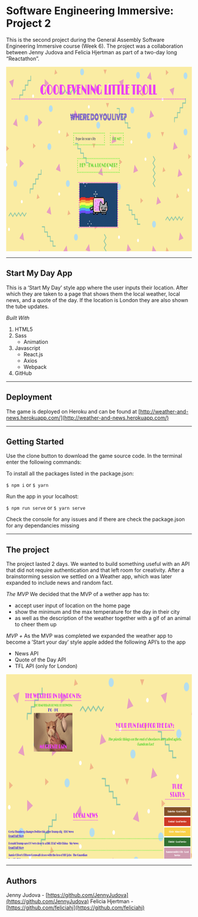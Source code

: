 # Software Engineering Immersive: Project 2

This is the second project during the General Assembly Software Engineering Immersive course (Week 6). The project was a collaboration between Jenny Judova and Felicia Hjertman as part of a two-day long “Reactathon”.

<img src="./assets/pic1.png" alt="home screen" height="500" width="780">

---

## Start My Day App

This is a ‘Start My Day’ style app where the user inputs their location. After which they are taken to a page that shows them the local weather, local news, and a quote of the day. If the location is London they are also shown the tube updates.

_Built With_

1. HTML5
2. Sass
   - Animation
3. Javascript
   - React.js
   - Axios
   - Webpack
4. GitHub

---

## Deployment

The game is deployed on Heroku and can be found at [http://weather-and-news.herokuapp.com/](http://weather-and-news.herokuapp.com/)

---

## Getting Started

Use the clone button to download the game source code. In the terminal enter the following commands:

To install all the packages listed in the package.json:

`$ npm i`
or
`$ yarn`

Run the app in your localhost:

`$ npm run serve`
or
`$ yarn serve`

Check the console for any issues and if there are check the package.json for any dependancies missing

---

## The project

The project lasted 2 days. We wanted to build something useful with an API that did not require authentication and that left room for creativity. After a brainstorming session we settled on a Weather app, which was later expanded to include news and random fact.

_The MVP_
We decided that the MVP of a wether app has to:

- accept user input of location on the home page
- show the minimum and the max temperature for the day in their city
- as well as the description of the weather together with a gif of an animal to cheer them up

_MVP +_
As the MVP was completed we expanded the weather app to become a ’Start your day’ style apple added the following API’s to the app

- News API
- Quote of the Day API
- TFL API (only for London)

<img src="./assets/pic2.png" alt="London screen" height="500" width="780">

---

## Authors

Jenny Judova - [https://github.com/JennyJudova](https://github.com/JennyJudova)
Felicia Hjertman - [https://github.com/feliciahj](https://github.com/feliciahj)
